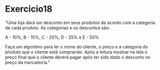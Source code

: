 # Exercicio18
"Uma loja dará um desconto em seus produtos de acordo com a categoria de cada produto. As categorias e os descontos são:

A - 10%, B - 15%, C - 20%, D - 25% e E - 50%

Faça um algoritmo para ler o nome do cliente, o preço e a categoria do produto que o
cliente está comprando. Após a leitura mostrar na tela o preço final que o cliente
deverá pagar após ter sido dado o desconto no preço da mercadoria."
